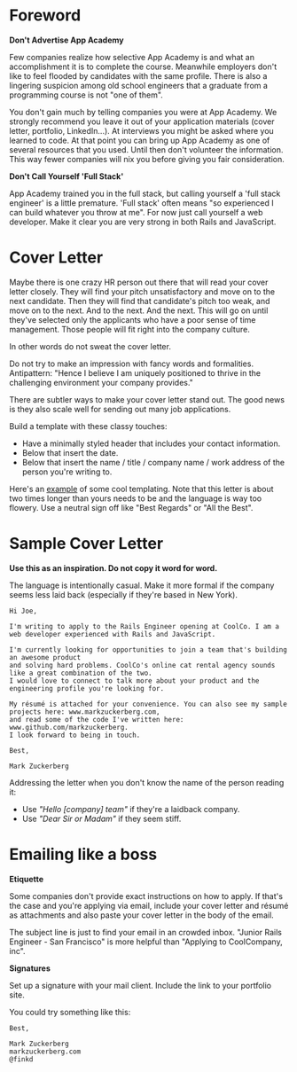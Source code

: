 # Foreword

**Don't Advertise App Academy**

Few companies realize how selective App Academy is and what an accomplishment it is to complete the course. Meanwhile employers don't like to feel flooded by candidates with the same profile. There is also a lingering suspicion among old school engineers that a graduate from a programming course is not "one of them".

You don't gain much by telling companies you were at App Academy. We strongly recommend you leave it out of your application materials (cover letter, portfolio, LinkedIn...). At interviews you might be asked where you learned to code. At that point you can bring up App Academy as one of several resources that you used. Until then don't volunteer the information. This way fewer companies will nix you before giving you fair consideration.

**Don't Call Yourself 'Full Stack'**

App Academy trained you in the full stack, but calling yourself a 'full stack engineer' is a little premature. 'Full stack' often means "so experienced I can build whatever you throw at me". For now just call yourself a web developer. Make it clear you are very strong in both Rails and JavaScript.


# Cover Letter

Maybe there is one crazy HR person out there that will read your cover letter closely. They will find your pitch unsatisfactory and move on to the next candidate. Then they will find that candidate's pitch too weak, and move on to the next. And to the next. And the next. This will go on until they've selected only the applicants who have a poor sense of time management. Those people will fit right into the company culture.

In other words do not sweat the cover letter.

Do not try to make an impression with fancy words and formalities. Antipattern: "Hence I believe I am uniquely positioned to thrive in the challenging environment your company provides."

There are subtler ways to make your cover letter stand out. The good news is they also scale well for sending out many job applications.

Build a template with these classy touches:

* Have a minimally styled header that includes your contact information.
* Below that insert the date.
* Below that insert the name / title / company name / work address of the person you're writing to.

Here's an [example][example-cover-letter] of some cool templating. Note that this letter is about two times longer than yours needs to be and the language is way too flowery. Use a neutral sign off like "Best Regards" or "All the Best".

[example-cover-letter]: http://www.eliteresumewriting.com/images/Sales%20Sample%20Cover%20Letter.jpg


# Sample Cover Letter

**Use this as an inspiration. Do not copy it word for word.**

The language is intentionally casual. Make it more formal if the company seems less laid back (especially if they're based in New York).

    Hi Joe,

    I'm writing to apply to the Rails Engineer opening at CoolCo. I am a web developer experienced with Rails and JavaScript.
    
    I'm currently looking for opportunities to join a team that's building an awesome product
    and solving hard problems. CoolCo's online cat rental agency sounds like a great combination of the two.
    I would love to connect to talk more about your product and the engineering profile you're looking for.

    My résumé is attached for your convenience. You can also see my sample projects here: www.markzuckerberg.com,
    and read some of the code I've written here: www.github.com/markzuckerberg.
    I look forward to being in touch.
    
    Best,
    
    Mark Zuckerberg


 Addressing the letter when you don't know the name of the person reading it:
* Use *"Hello [company] team"* if they're a laidback company.
* Use *"Dear Sir or Madam"* if they seem stiff.

# Emailing like a boss

**Etiquette**

Some companies don't provide exact instructions on how to apply. If that's the case and you're applying via email, include your cover letter and résumé as attachments and also paste your cover letter in the body of the email.

The subject line is just to find your email in an crowded inbox. "Junior Rails Engineer - San Francisco" is more helpful than "Applying to CoolCompany, inc".

**Signatures**

Set up a signature with your mail client. Include the link to your portfolio site.

You could try something like this:

    Best,
    
    Mark Zuckerberg
    markzuckerberg.com
    @finkd

